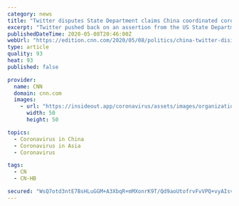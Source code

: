 ```yaml
---
category: news
title: "Twitter disputes State Department claims China coordinated coronavirus disinformation accounts"
excerpt: "Twitter pushed back on an assertion from the US State Department Friday that it was \"highly probable\" that the Chinese government coordinated networks of Twitter accounts to disseminate disinformation related to the coronavirus outbreak,"
publishedDateTime: 2020-05-08T20:46:00Z
webUrl: "https://edition.cnn.com/2020/05/08/politics/china-twitter-disinformation-bots-state-department/index.html"
type: article
quality: 93
heat: 93
published: false

provider:
  name: CNN
  domain: cnn.com
  images:
    - url: "https://insideout.app/coronavirus/assets/images/organizations/cnn.com-50x50.jpg"
      width: 50
      height: 50

topics:
  - Coronavirus in China
  - Coronavirus in Asia
  - Coronavirus

tags:
  - CN
  - CN-HB

secured: "WsQ7otd3ntE7BsHLuGGM+A3XbqR+mMXonrK9T/Qd9aoUtofrvFvVPQ+vyAIsvdAGhkhuAeDW3dlAECDssn1cLIzWSx7eoT3M+vKYPPnyDaUn9ugI3LQnBC8aFtjp7BjZYBPK6qaItZC/G63fS/KKgLQMbVSY2UedAi9m04qzryOG3sDJDT+2w3tDA3w5Nf/BLxF8xELzMwcV8UaK9MyC5JLrQ3laeJkVJEWcbduXj5bBWN2Jy4Ctyeh+t8zzC8f/tbs67SlHhCppJ9KhCIFWJbc8+Y7OZmf7eueBZw23NEFWgtZpZZLKKuAiMtmCxqHb/OCGc/yo3x2CbZwM4WgR/w/CmAunUj/WZanqMHRtXjSB6qF/PY3/Ss3vw5oZooktwjUP8xsMn2uztKpa5jM51i+AGvbtCR8rTT47uYBqKlp/ZkkhsDizgE22909S3JTS4yg6PlvIccPF4ub5iWRQj26w2aUZ/xH34U/Qc+nGoMg=;YvvGxtnWrXeSS2ZfQWDyrg=="
---
```


